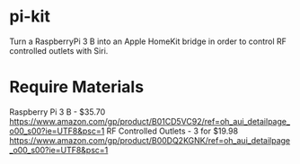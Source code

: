 # pi-kit
Turn a RaspberryPi 3 B into an Apple HomeKit bridge in order to control RF controlled outlets with Siri.

# Require Materials
Raspberry Pi 3 B - $35.70 https://www.amazon.com/gp/product/B01CD5VC92/ref=oh_aui_detailpage_o00_s00?ie=UTF8&psc=1 
RF Controlled Outlets - 3 for $19.98 https://www.amazon.com/gp/product/B00DQ2KGNK/ref=oh_aui_detailpage_o00_s00?ie=UTF8&psc=1
